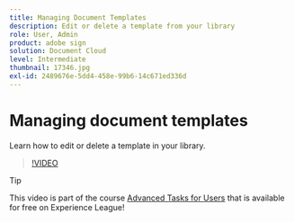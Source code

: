 ```yaml
---
title: Managing Document Templates
description: Edit or delete a template from your library
role: User, Admin
product: adobe sign
solution: Document Cloud
level: Intermediate
thumbnail: 17346.jpg
exl-id: 2489676e-5dd4-458e-99b6-14c671ed336d
---
```

# Managing document templates

Learn how to edit or delete a template in your library.

>[!VIDEO](https://video.tv.adobe.com/v/17346?hidetitle=true)

>[!TIP]
>
>This video is part of the course [Advanced Tasks for Users](https://experienceleague.adobe.com/?recommended=Sign-U-1-2020.3) that is available for free on Experience League!